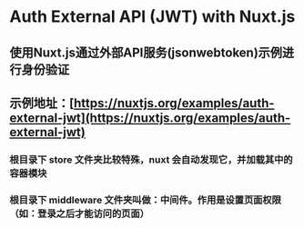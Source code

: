 # Auth External API (JWT) with Nuxt.js

## 使用Nuxt.js通过外部API服务(jsonwebtoken)示例进行身份验证

## 示例地址：[https://nuxtjs.org/examples/auth-external-jwt](https://nuxtjs.org/examples/auth-external-jwt)

### 根目录下 store 文件夹比较特殊，nuxt 会自动发现它，并加载其中的容器模块

### 根目录下 middleware 文件夹叫做：中间件。作用是设置页面权限（如：登录之后才能访问的页面）
